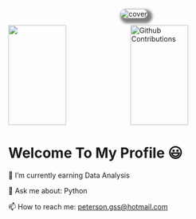 <p align="center">
    <img
             alt="cover"
        loading="lazy"
        src="./assets/Copia_de_Cover_for_GitHub.gif" 
        style="border-radius: 15px; box-shadow: 5px 5px 5px 5px rgba(0,0,0,.5);" 
        title="PetersonGuilherme" 

</p>




</p>
<p>
  <img 
       width="48%" 
       min-width="420px" 
       height="200px" 
       align="left" 
       src="https://github-readme-stats.vercel.app/api?username=PetersonGuilherme767&show_icons=true&theme=tokyonight"
</p>


<p>
  <img 
        width="48%" 
        min-width="420px" 
        height="200px" 
        align="center" 
        alt="Github Contributions" src="https://github-readme-streak-stats.herokuapp.com/?user=PetersonGuilherme767&theme=tokyonight&hide_border=true" title="Github Contributions" />
</p>

# Welcome To My Profile :smiley:


:seedling: I’m currently earning Data Analysis

:speech_balloon: Ask me about: Python

:mailbox: How to reach me: peterson.gss@hotmail.com
